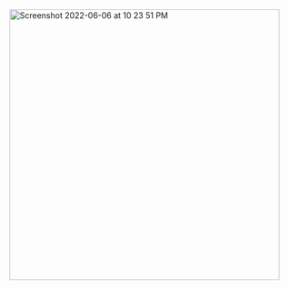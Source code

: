 <img width="475" alt="Screenshot 2022-06-06 at 10 23 51 PM" src="https://user-images.githubusercontent.com/55909610/172184189-a0852498-4254-4d28-8205-9384b0f680bd.png">


